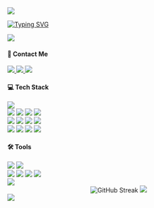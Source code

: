 <img src="https://capsule-render.vercel.app/api?type=rect&color=a8dfd6&height=20&section=header" />

<!-- 헤더 -->
<a href="https://git.io/typing-svg"><img src="https://readme-typing-svg.demolab.com?font=Fira+Code&weight=500&pause=1000&color=00A9AD&repeat=false&random=false&width=435&height=30&center=true&vCenter=true&lines=Front-End+Engineer%2C+Ayoung+Kim" alt="Typing SVG" /></a>

<img src="https://capsule-render.vercel.app/api?type=rect&color=a8dfd6&height=20&section=header" />


<!-- 링크 -->
#### 💬 Contact Me
<a href="https://kimaydev.notion.site/kimaydev/FE-7a53f9f631f146c88c39413cd175a9d0" target="_blank">  
  <img src="https://img.shields.io/badge/Notion-black?style=for-the-badge&logo=Notion&logoColor=white">
</a>
<a href="mailto:kimaydev@gmail.com">
  <img src="https://img.shields.io/badge/gmail-EA4335?style=for-the-badge&logo=Gmail&logoColor=fff"/>
</a>
<a href="https://open.kakao.com/o/sAhCWDrf" target="_blank">
  <img src="https://img.shields.io/badge/KakaoTalk-FFCD00?style=for-the-badge&logo=KakaoTalk&logoColor=000"/>
</a>

<!-- 기술스택 -->
#### 💻 Tech Stack
<div>
  <img src="https://img.shields.io/badge/HTML5-E34F26?style=for-the-badge&logo=html5&logoColor=fff"/>
  <br/>
  <img src="https://img.shields.io/badge/CSS3-1572B6?style=for-the-badge&logo=css3&logoColor=fff"/>
  <img src="https://img.shields.io/badge/SASS-CC6699?style=for-the-badge&logo=sass&logoColor=fff"/>
  <img src="https://img.shields.io/badge/styled--components-DB7093?style=for-the-badge&logo=styledcomponents&logoColor=fff"/>
  <img src="https://img.shields.io/badge/Ant%20Design-0170FE?style=for-the-badge&logo=antdesign&logoColor=fff"/>
  <br/>
  <img src="https://img.shields.io/badge/JavaScript-F7DF1E?style=for-the-badge&logo=javascript&logoColor=fff"/>
  <img src="https://img.shields.io/badge/TypeScript-3178C6?style=for-the-badge&logo=typescript&logoColor=fff"/>
  <img src="https://img.shields.io/badge/React-20232A?style=for-the-badge&logo=react&logoColor=61DAFB"/>
  <img src="https://img.shields.io/badge/Next.js-000?logo=nextdotjs&logoColor=fff&style=for-the-badge"/>
  <br/>
  <img src="https://img.shields.io/badge/Axios-5A29E4?style=for-the-badge&logo=axios&logoColor=fff"/>
  <img src="https://img.shields.io/badge/tanstack%20query-FF4154?style=for-the-badge&logo=reactquery&logoColor=fff"/>
  <img src="https://img.shields.io/badge/recoil-3578E5?style=for-the-badge&logo=recoil&logoColor=fff"/>
  <img src="https://img.shields.io/badge/zustand-a56953?style=for-the-badge"/>
</div>

#### 🛠 Tools
<div>
  <img src="https://img.shields.io/badge/Postman-FF6C37?style=for-the-badge&logo=postman&logoColor=fff"/>
  <img src="https://img.shields.io/badge/-Swagger-%23Clojure?style=for-the-badge&logo=swagger&logoColor=white"/>
  <br/>
  <img src="https://img.shields.io/badge/Figma-F24E1E?style=for-the-badge&logo=figma&logoColor=white"/>
  <img src="https://img.shields.io/badge/Adobe%20Photoshop-31A8FF?style=for-the-badge&logo=Adobe%20Photoshop&logoColor=black"/>
  <img src="https://img.shields.io/badge/Adobe%20Illustrator-FF9A00?style=for-the-badge&logo=adobe%20illustrator&logoColor=white"/>
  <img src="https://img.shields.io/badge/Adobe%20XD-470137?style=for-the-badge&logo=Adobe%20XD&logoColor=#FF61F6"/>
</div>

<img src="https://capsule-render.vercel.app/api?type=rect&color=f1faf8&height=3&section=header" />

<!-- 프로그레스바 -->
<div align="center">
  <img src="https://streak-stats.demolab.com?user=kimaydev&theme=tokyonight-duo&card_width=600&border=E4E4E4&stroke=E4E4E4" alt="GitHub Streak" />
  <img src="https://github-readme-stats.vercel.app/api/top-langs/?username=kimaydev&layout=compact">  
</div>

<img src="https://capsule-render.vercel.app/api?type=rect&color=b7e4dd&height=20&section=header" />

<!--
**kimaydev/kimaydev** is a ✨ _special_ ✨ repository because its `README.md` (this file) appears on your GitHub profile.

Here are some ideas to get you started:

- 🔭 I’m currently working on ...
- 🌱 I’m currently learning ...
- 👯 I’m looking to collaborate on ...
- 🤔 I’m looking for help with ...
- 💬 Ask me about ...
- 📫 How to reach me: ...
- 😄 Pronouns: ...
- ⚡ Fun fact: ...
-->
